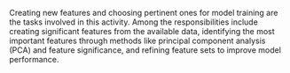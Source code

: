 Creating new features and choosing pertinent ones for model training are the tasks involved in this activity. Among the responsibilities include creating significant features from the available data, identifying the most important features through methods like principal component analysis (PCA) and feature significance, and refining feature sets to improve model performance.
